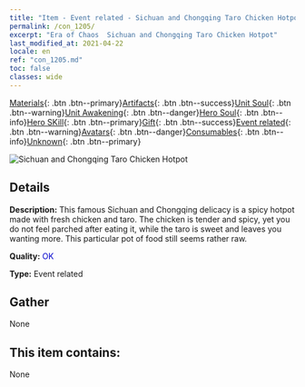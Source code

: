 ```yaml
---
title: "Item - Event related - Sichuan and Chongqing Taro Chicken Hotpot"
permalink: /con_1205/
excerpt: "Era of Chaos  Sichuan and Chongqing Taro Chicken Hotpot"
last_modified_at: 2021-04-22
locale: en
ref: "con_1205.md"
toc: false
classes: wide
---
```

 [Materials](/Items/){: .btn .btn--primary}[Artifacts](/Items/Artifacts/){: .btn .btn--success}[Unit Soul](/Items/UnitSoul/){: .btn .btn--warning}[Unit Awakening](/Items/UnitAwakening/){: .btn .btn--danger}[Hero Soul](/Items/HeroSoul/){: .btn .btn--info}[Hero SKill](/Items/HeroSkill/){: .btn .btn--primary}[Gift](/Items/Gift/){: .btn .btn--success}[Event related](/Items/Events/){: .btn .btn--warning}[Avatars](/Items/Avatars/){: .btn .btn--danger}[Consumables](/Items/Consumables/){: .btn .btn--info}[Unknown](/Items/Unknown/){: .btn .btn--primary}

 ![Sichuan and Chongqing Taro Chicken Hotpot](/images/t/i_81521221.png)

## Details
 **Description:** This famous Sichuan and Chongqing delicacy is a spicy hotpot made with fresh chicken and taro. The chicken is tender and spicy, yet you do not feel parched after eating it, while the taro is sweet and leaves you wanting more. This particular pot of food still seems rather raw.

 **Quality:** <span style="color: #0000CD">OK</span>

 **Type:** Event related

## Gather

  None

## This item contains:

  None

